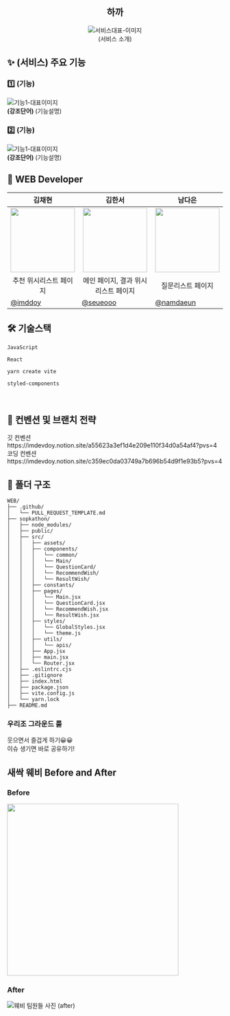 <div align="center">

<h2> 하까 </h2>

<img src=""  alt="서비스대표-이미지" />
<div>(서비스 소개)</div>

</div>

<h2> ✨ (서비스) 주요 기능 </h2>

<h3> 1️⃣ (기능) </h3>
<img src=""  alt="기능1-대표이미지" />
<div ><strong> (강조단어) </strong> (기능설명)  <br/></div>


<h3> 2️⃣ (기능) </h3>
<img src=""  alt="기능1-대표이미지" />
<div ><strong> (강조단어) </strong> (기능설명)  <br/></div>


## 🌱 WEB Developer

| <center> 김채현 </center>                                                                          | <center>김한서 </center>                                                                                | <center>남다은</center>                                                                           |
| -------------------------------------------------------------------------------------------------- | ------------------------------------------------------------------------------------------------------- | ------------------------------------------------------------------------------------------------- |
| <center> <img width="150px" src="https://avatars.githubusercontent.com/u/90364711?v=4" /></center> | <center><img width="150px" src="https://avatars.githubusercontent.com/u/108131226?s=64&v=4" /></center> | <center><img width="150px" src="https://avatars.githubusercontent.com/u/96781926?v=4" /></center> |
| <center>추천 위시리스트 페이지</center>                                                                | <center>메인 페이지, 결과 위시리스트 페이지</center>                                                                     | <center>질문리스트 페이지</center>                                                               |
| [@imddoy](https://github.com/imddoy)                                                               | [@seueooo](https://github.com/seueooo)                                                                  | [@namdaeun](https://github.com/namdaeun)                                                          |


<h2> 🛠 기술스택 </h2>

`JavaScript`

`React`

`yarn create vite` 

`styled-components`   

<br/>

<h2>  📄 컨벤션 및 브랜치 전략 </h2>
깃 컨벤션 https://imdevdoy.notion.site/a55623a3ef1d4e209e110f34d0a54af4?pvs=4 <br />
코딩 컨벤션 https://imdevdoy.notion.site/c359ec0da03749a7b696b54d9f1e93b5?pvs=4

<br/>

<h2> 📁 폴더 구조 </h2>

```
WEB/
├── .github/
│   └── PULL_REQUEST_TEMPLATE.md
├── sopkathon/
│   ├── node_modules/
│   ├── public/
│   ├── src/
│   │   ├── assets/
│   │   ├── components/
│   │   │   └── common/
│   │   │   └── Main/
│   │   │   └── QuestionCard/
│   │   │   └── RecommendWish/
│   │   │   └── ResultWish/
│   │   ├── constants/
│   │   ├── pages/
│   │   │   └── Main.jsx
│   │   │   └── QuestionCard.jsx
│   │   │   └── RecommendWish.jsx
│   │   │   └── ResultWish.jsx
│   │   ├── styles/
│   │   │   └── GlobalStyles.jsx
│   │   │   └── theme.js
│   │   ├── utils/
│   │   │   └── apis/
│   │   ├── App.jsx
│   │   ├── main.jsx
│   │   └── Router.jsx
│   ├── .eslintrc.cjs
│   ├── .gitignore
│   ├── index.html
│   ├── package.json
│   ├── vite.config.js
│   └── yarn.lock
├── README.md
```

<h3>우리조 그라운드 룰</h3>
웃으면서 즐겁게 하기😀😀 <br />
이슈 생기면 바로 공유하기!

<h2> 새싹 웨비 Before and After</h2>
<h3>Before</h3>
<img src="https://github.com/NOW-SOPT-SOPKATHON-WEB-TEAM5/WEB/assets/90364711/ca3321d9-32df-49ea-a507-146eb6a2412b" width="400px" />
 
<h3>After</h3>
<img src="" alt="웨비 팀원들 사진 (after)"/>
